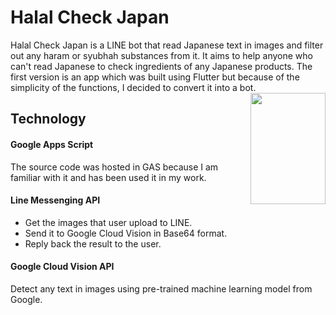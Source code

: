 # Halal Check Japan
Halal Check Japan is a LINE bot that read Japanese text in images and filter out any haram or syubhah substances from it. 
It aims to help anyone who can't read Japanese to check ingredients of any Japanese products.
The first version is an app which was built using Flutter but because of the simplicity of the functions, I decided to convert it into a bot.
<img src="https://github.com/ahmadradi11/halalcheck_LINE_bot_GAS/tree/main/img/halal-check-japan-logo.png" align="right" width="120" height="178">

## Technology
#### Google Apps Script
The source code was hosted in GAS because I am familiar with it and has been used it in my work.

#### Line Messenging API
  - Get the images that user upload to LINE.
  - Send it to Google Cloud Vision in Base64 format.
  - Reply back the result to the user.

#### Google Cloud Vision API
Detect any text in images using pre-trained machine learning model from Google.

